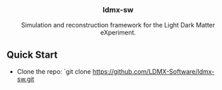 <h3 align="center">ldmx-sw</h3>

<p align="center">
    Simulation and reconstruction framework for the Light Dark Matter eXperiment.  
</p>

## Quick Start 

- Clone the repo: `git clone https://github.com/LDMX-Software/ldmx-sw.git
